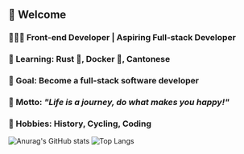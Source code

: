 ## 👋 Welcome 
### 🧑🏻‍💻 Front-end Developer | Aspiring Full-stack Developer
### 📖 Learning: Rust 🦀, Docker 🐳, Cantonese
### 💪 Goal: Become a full-stack software developer
### 🥰 Motto: *"Life is a journey, do what makes you happy!"*
### 🌟 Hobbies: History, Cycling, Coding
![Anurag's GitHub stats](https://github-readme-stats.vercel.app/api?username=Mingaaaaaaa&show_icons=true&hide=stars)
![Top Langs](https://github-readme-stats.vercel.app/api/top-langs/?username=Mingaaaaaaa&langs_count=6&layout=compact)
 
